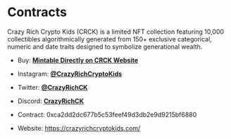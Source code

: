# Contracts

Crazy Rich Crypto Kids (CRCK) is a limited NFT collection featuring 10,000 collectibles algorithmically generated from 150+ exclusive categorical, numeric and date traits designed to symbolize generational wealth.

- Buy: [**Mintable Directly on CRCK Website**](https://crazyrichcryptokids.com/)
- Instagram: [ **@CrazyRichCryptoKids**](https://www.instagram.com/crazyrichcryptokids/)
- Twitter: [**@CrazyRichCK**](https://twitter.com/CrazyRichCK)
- Discord: [**CrazyRichCK**](https://discord.gg/zGVkpP8tP9)

- Contract: 0xca2dd2dc677b5c53feef49d3db2e9d9215bf6880

- Website: https://crazyrichcryptokids.com/
